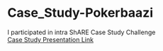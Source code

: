 # Case_Study-Pokerbaazi
I participated in intra ShARE Case Study Challenge <br>
[Case Study Presentation Link](https://github.com/delta-mohit/Case_Study-Pokerbaazi/blob/main/Case%20Study%20-%20Pokerbaazi.pdf)
